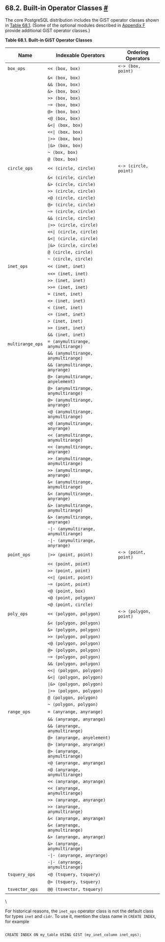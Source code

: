 ## 68.2. Built-in Operator Classes [#](#GIST-BUILTIN-OPCLASSES)

The core PostgreSQL distribution includes the GiST operator classes shown in [Table 68.1](gist-builtin-opclasses#GIST-BUILTIN-OPCLASSES-TABLE "Table 68.1. Built-in GiST Operator Classes"). (Some of the optional modules described in [Appendix F](contrib "Appendix F. Additional Supplied Modules and Extensions") provide additional GiST operator classes.)

**Table 68.1. Built-in GiST Operator Classes**

| Name             | Indexable Operators                   | Ordering Operators     |
| ---------------- | ------------------------------------- | ---------------------- |
| `box_ops`        | `<< (box, box)`                       | `<-> (box, point)`     |
|                  | `&< (box, box)`                       |                        |
|                  | `&& (box, box)`                       |                        |
|                  | `&> (box, box)`                       |                        |
|                  | `>> (box, box)`                       |                        |
|                  | `~= (box, box)`                       |                        |
|                  | `@> (box, box)`                       |                        |
|                  | `<@ (box, box)`                       |                        |
|                  | `&<\| (box, box)`                     |                        |
|                  | `<<\| (box, box)`                     |                        |
|                  | `\|>> (box, box)`                     |                        |
|                  | `\|&> (box, box)`                     |                        |
|                  | `~ (box, box)`                        |                        |
|                  | `@ (box, box)`                        |                        |
| `circle_ops`     | `<< (circle, circle)`                 | `<-> (circle, point)`  |
|                  | `&< (circle, circle)`                 |                        |
|                  | `&> (circle, circle)`                 |                        |
|                  | `>> (circle, circle)`                 |                        |
|                  | `<@ (circle, circle)`                 |                        |
|                  | `@> (circle, circle)`                 |                        |
|                  | `~= (circle, circle)`                 |                        |
|                  | `&& (circle, circle)`                 |                        |
|                  | `\|>> (circle, circle)`               |                        |
|                  | `<<\| (circle, circle)`               |                        |
|                  | `&<\| (circle, circle)`               |                        |
|                  | `\|&> (circle, circle)`               |                        |
|                  | `@ (circle, circle)`                  |                        |
|                  | `~ (circle, circle)`                  |                        |
| `inet_ops`       | `<< (inet, inet)`                     |                        |
|                  | `<<= (inet, inet)`                    |                        |
|                  | `>> (inet, inet)`                     |                        |
|                  | `>>= (inet, inet)`                    |                        |
|                  | `= (inet, inet)`                      |                        |
|                  | `<> (inet, inet)`                     |                        |
|                  | `< (inet, inet)`                      |                        |
|                  | `<= (inet, inet)`                     |                        |
|                  | `> (inet, inet)`                      |                        |
|                  | `>= (inet, inet)`                     |                        |
|                  | `&& (inet, inet)`                     |                        |
| `multirange_ops` | `= (anymultirange, anymultirange)`    |                        |
|                  | `&& (anymultirange, anymultirange)`   |                        |
|                  | `&& (anymultirange, anyrange)`        |                        |
|                  | `@> (anymultirange, anyelement)`      |                        |
|                  | `@> (anymultirange, anymultirange)`   |                        |
|                  | `@> (anymultirange, anyrange)`        |                        |
|                  | `<@ (anymultirange, anymultirange)`   |                        |
|                  | `<@ (anymultirange, anyrange)`        |                        |
|                  | `<< (anymultirange, anymultirange)`   |                        |
|                  | `<< (anymultirange, anyrange)`        |                        |
|                  | `>> (anymultirange, anymultirange)`   |                        |
|                  | `>> (anymultirange, anyrange)`        |                        |
|                  | `&< (anymultirange, anymultirange)`   |                        |
|                  | `&< (anymultirange, anyrange)`        |                        |
|                  | `&> (anymultirange, anymultirange)`   |                        |
|                  | `&> (anymultirange, anyrange)`        |                        |
|                  | `-\|- (anymultirange, anymultirange)` |                        |
|                  | `-\|- (anymultirange, anyrange)`      |                        |
| `point_ops`      | `\|>> (point, point)`                 | `<-> (point, point)`   |
|                  | `<< (point, point)`                   |                        |
|                  | `>> (point, point)`                   |                        |
|                  | `<<\| (point, point)`                 |                        |
|                  | `~= (point, point)`                   |                        |
|                  | `<@ (point, box)`                     |                        |
|                  | `<@ (point, polygon)`                 |                        |
|                  | `<@ (point, circle)`                  |                        |
| `poly_ops`       | `<< (polygon, polygon)`               | `<-> (polygon, point)` |
|                  | `&< (polygon, polygon)`               |                        |
|                  | `&> (polygon, polygon)`               |                        |
|                  | `>> (polygon, polygon)`               |                        |
|                  | `<@ (polygon, polygon)`               |                        |
|                  | `@> (polygon, polygon)`               |                        |
|                  | `~= (polygon, polygon)`               |                        |
|                  | `&& (polygon, polygon)`               |                        |
|                  | `<<\| (polygon, polygon)`             |                        |
|                  | `&<\| (polygon, polygon)`             |                        |
|                  | `\|&> (polygon, polygon)`             |                        |
|                  | `\|>> (polygon, polygon)`             |                        |
|                  | `@ (polygon, polygon)`                |                        |
|                  | `~ (polygon, polygon)`                |                        |
| `range_ops`      | `= (anyrange, anyrange)`              |                        |
|                  | `&& (anyrange, anyrange)`             |                        |
|                  | `&& (anyrange, anymultirange)`        |                        |
|                  | `@> (anyrange, anyelement)`           |                        |
|                  | `@> (anyrange, anyrange)`             |                        |
|                  | `@> (anyrange, anymultirange)`        |                        |
|                  | `<@ (anyrange, anyrange)`             |                        |
|                  | `<@ (anyrange, anymultirange)`        |                        |
|                  | `<< (anyrange, anyrange)`             |                        |
|                  | `<< (anyrange, anymultirange)`        |                        |
|                  | `>> (anyrange, anyrange)`             |                        |
|                  | `>> (anyrange, anymultirange)`        |                        |
|                  | `&< (anyrange, anyrange)`             |                        |
|                  | `&< (anyrange, anymultirange)`        |                        |
|                  | `&> (anyrange, anyrange)`             |                        |
|                  | `&> (anyrange, anymultirange)`        |                        |
|                  | `-\|- (anyrange, anyrange)`           |                        |
|                  | `-\|- (anyrange, anymultirange)`      |                        |
| `tsquery_ops`    | `<@ (tsquery, tsquery)`               |                        |
|                  | `@> (tsquery, tsquery)`               |                        |
| `tsvector_ops`   | `@@ (tsvector, tsquery)`              |                        |

\

For historical reasons, the `inet_ops` operator class is not the default class for types `inet` and `cidr`. To use it, mention the class name in `CREATE INDEX`, for example

```

CREATE INDEX ON my_table USING GIST (my_inet_column inet_ops);
```